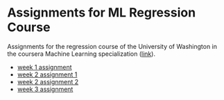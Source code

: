 # Assignments for ML Regression Course

Assignments for the regression course of the University of Washington in the coursera Machine Learning specialization ([link](https://www.coursera.org/learn/ml-regression/)).

- [week 1 assignment](https://github.com/MrLoh/ml_prediction_class/blob/master/w1/a1.r.ipynb)
- [week 2 assignment 1](https://github.com/MrLoh/ml-regression-class/blob/master/w2/a1.r.ipynb)
- [week 2 assignment 2](https://github.com/MrLoh/ml-regression-class/blob/master/w2/a2.r.ipynb)
- [week 3 assignment](https://github.com/MrLoh/ml-regression-class/blob/master/w3/a1.r.ipynb)
